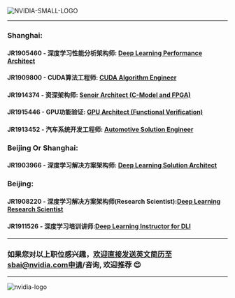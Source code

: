![NVIDIA-SMALL-LOGO](https://www.nvidia.com/etc/designs/nvidiaGDC/clientlibs_base/images/NVIDIA-Logo.svg)
____
### Shanghai:
#### JR1905460 - 深度学习性能分析架构师: [Deep Learning Performance Architect](/深度学习性能分析架构师.md)
#### JR1909800 - CUDA算法工程师: [CUDA Algorithm Engineer](/CUDA_Algorithm_Engineer.md)
#### JR1914374 - 资深架构师: [Senoir Architect (C-Model and FPGA)](/Senior_Architect.md)
#### JR1915446 - GPU功能验证: [GPU Architect (Functional Verification)](/GPU_Architect.md)
#### JR1913452 - 汽车系统开发工程师: [Automotive Solution Engineer](/Automotive_Solution_Engineer.md)

### Beijing Or Shanghai:
#### JR1903966 - 深度学习解决方案架构师: [Deep Learning Solution Architect](/深度学习解决方案架构师.md)

### Beijing:
#### JR1908220 - 深度学习解决方案架构师(Research Scientist):[Deep Learning Research Scientist](/深度学习解决方案架构师(Research).md)
#### JR1911526 - 深度学习培训讲师:[Deep Learning Instructor for DLI](/深度学习培训讲师.md)

____
### 如果您对以上职位感兴趣，欢迎直接发送英文简历至sbai@nvidia.com申请/咨询, 欢迎推荐 :blush:
____
![nvidia-logo](https://blogs.nvidia.com/wp-content/uploads/2018/04/23-deepcore-orbit-star.jpg)
